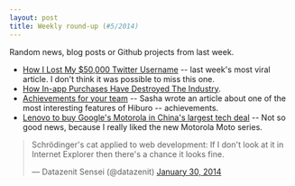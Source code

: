 ```yaml
---
layout: post
title: Weekly round-up (#5/2014)
---
```

Random news, blog posts or Github projects from last week.

* [How I Lost My $50,000 Twitter Username](https://medium.com/p/24eb09e026dd) -- last week's most viral article. I don't think it was possible to miss this one.  
* [How In-app Purchases Have Destroyed The Industry](http://www.baekdal.com/opinion/how-inapp-purchases-has-destroyed-the-industry/).  
* [Achievements for your team](https://hiburo.com/blog/2014/01/28/achievements/) -- Sasha wrote an article about one of the most interesting features of Hiburo -- achievements.  
* [Lenovo to buy Google's Motorola in China's largest tech deal](http://www.reuters.com/article/2014/01/29/us-google-lenovo-idUSBREA0S1YN20140129) -- Not so good news, because I really liked the new Motorola Moto series. 

<blockquote class="twitter-tweet" lang="en"><p>Schrödinger&#39;s cat applied to web development: If I don&#39;t look at it in Internet Explorer then there&#39;s a chance it looks fine.</p>&mdash; Datazenit Sensei (@datazenit) <a href="https://twitter.com/datazenit/statuses/428860122584997888">January 30, 2014</a></blockquote>
<script async src="//platform.twitter.com/widgets.js" charset="utf-8"></script>
